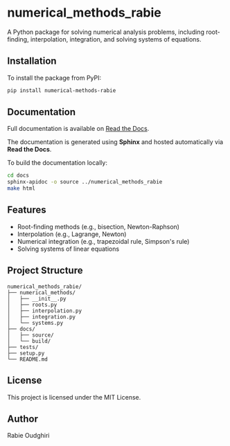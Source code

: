 # numerical_methods_rabie

A Python package for solving numerical analysis problems, including root-finding, interpolation, integration, and solving systems of equations.

## Installation

To install the package from PyPI:

```bash
pip install numerical-methods-rabie
```

## Documentation

Full documentation is available on [Read the Docs](https://numerical-methods-project-rabie.readthedocs.io/en/latest/).

The documentation is generated using **Sphinx** and hosted automatically via **Read the Docs**.

To build the documentation locally:

```bash
cd docs
sphinx-apidoc -o source ../numerical_methods_rabie
make html
```

## Features

- Root-finding methods (e.g., bisection, Newton-Raphson)
- Interpolation (e.g., Lagrange, Newton)
- Numerical integration (e.g., trapezoidal rule, Simpson's rule)
- Solving systems of linear equations

## Project Structure

```
numerical_methods_rabie/
├── numerical_methods/
│   ├── __init__.py
│   ├── roots.py
│   ├── interpolation.py
│   ├── integration.py
│   └── systems.py
├── docs/
│   ├── source/
│   └── build/
├── tests/
├── setup.py
└── README.md
```

## License

This project is licensed under the MIT License.

## Author

Rabie Oudghiri